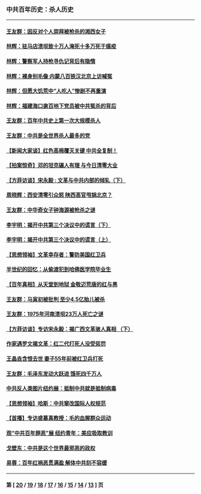 ### 中共百年历史：杀人历史
---
#### [王友群：因反对个人崇拜被枪杀的湘西女子](../../pages/nf1176106/n14048288.md?09280430) 
#### [林辉：驻马店溃坝致十万人淹死十多万死于瘟疫](../../pages/nf1176106/n14048231.md?09280430) 
#### [林辉：警察军人持枪寻仇记背后有隐情](../../pages/nf1176106/n14029745.md?09280430) 
#### [林辉：裸身别毛像 内蒙八百铁汉北京上访喊冤](../../pages/nf1176106/n14026693.md?09280430) 
#### [林辉：但愿大饥荒中“人吃人”惨剧不再重演](../../pages/nf1176106/n14020531.md?09280430) 
#### [林辉：福建海口逾百地下党员被中共冤杀的背后](../../pages/nf1176106/n13878946.md?09280430) 
#### [王友群：百年中共史上第一次大规模杀人](../../pages/nf1176106/n13863785.md?09280430) 
#### [王友群：中共是全世界杀人最多的党](../../pages/nf1176106/n13860689.md?09280430) 
#### [【新闻大家谈】红色高棉覆灭关键 中共全复制！](../../pages/nf1176106/n13850222.md?09280430) 
#### [【拍案惊奇】邓的坦克碾人有理 与今日清零大业](../../pages/nf1176106/n13729574.md?09280430) 
#### [【方菲访谈】宋永毅 : 文革与中共内部的倾轧（下）](../../pages/nf1176106/n13486836.md?09280430) 
#### [周晓辉：西安清零引众怒 陕西高官甩锅北京？](../../pages/nf1176106/n13484627.md?09280430) 
#### [王友群：中华奇女子钟海源被枪杀之谜](../../pages/nf1176106/n13430555.md?09280430) 
#### [李宇明：揭开中共第三个决议中的谎言（下）](../../pages/nf1176106/n13389389.md?09280430) 
#### [李宇明：揭开中共第三个决议中的谎言（上）](../../pages/nf1176106/n13388697.md?09280430) 
#### [【思想领袖】文革幸存者：警防美国红卫兵](../../pages/nf1176106/n13339289.md?09280430) 
#### [半世纪的回忆：从偷渡犯到哈佛医学院毕业生](../../pages/nf1176106/n13345328.md?09280430) 
#### [【百年真相】从天堂到地狱 金敬迈荒唐的红与黑](../../pages/nf1176106/n13336995.md?09280430) 
#### [王友群：马寅初被批判 至少4.5亿胎儿被杀](../../pages/nf1176106/n13260313.md?09280430) 
#### [王友群：1975年河南溃坝23万人死亡之谜](../../pages/nf1176106/n13231576.md?09280430) 
#### [【方菲访谈】专访宋永毅：揭广西文革骇人真相 （下）](../../pages/nf1176106/n13209074.md?09280430) 
#### [作家遇罗文揭文革：红二代打死人没受惩罚](../../pages/nf1176106/n13205254.md?09280430) 
#### [王晶垚含恨去世 妻子55年前被红卫兵打死](../../pages/nf1176106/n13203590.md?09280430) 
#### [王友群：毛泽东发动大跃进 饿死四千万人](../../pages/nf1176106/n13177158.md?09280430) 
#### [中共反人类图片纽约展：抵制中共就是抵制病毒](../../pages/nf1176106/n13115371.md?09280430) 
#### [【思想领袖】哈斯：中共窜改国际人权规范](../../pages/nf1176106/n13053647.md?09280430) 
#### [【首播】专访盛慕真教授：毛的血腥群众运动](../../pages/nf1176106/n13091782.md?09280430) 
#### [观“中共百年罪恶”展 纽约青年：美应吸取教训](../../pages/nf1176106/n13085246.md?09280430) 
#### [戈壁东：中共是这个世界最邪恶的政权](../../pages/nf1176106/n13085641.md?09280430) 
#### [易蓉：百年红祸恶贯满盈 解体中共刻不容缓](../../pages/nf1176106/n13084455.md?09280430) 

---
#### 第 [ [20](./20.md?09280430) / [19](./19.md?09280430) / [18](./18.md?09280430) / [17](./17.md?09280430) / [16](./16.md?09280430) / [15](./15.md?09280430) / [14](./14.md?09280430) / [13](./13.md?09280430) ] 页
